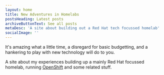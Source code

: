 ```yaml
---
layout: home
title: New Adventures in Homelabs
postsHeading: Latest posts
archiveButtonText: See all posts
metaDesc: 'A site about building out a Red Hat tech focussed homelab'
socialImage: ''
---
```


It's amazing what a little time, a disregard for basic budgetting, and a hankering to play with new technology will do to you.

A site about my experiences building up a mainly Red Hat focussed homelab, running [OpenShift](https://www.openshift.com) and some related stuff.
